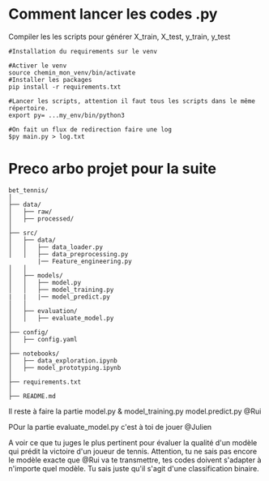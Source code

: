 # Comment lancer les codes .py

Compiler les les scripts pour générer X_train, X_test, y_train, y_test

```shell
#Installation du requirements sur le venv

#Activer le venv
source chemin_mon_venv/bin/activate
#Installer les packages
pip install -r requirements.txt

#Lancer les scripts, attention il faut tous les scripts dans le même répertoire.
export py= ...my_env/bin/python3

#On fait un flux de redirection faire une log
$py main.py > log.txt
```

# Preco arbo projet pour la suite 

```shell
bet_tennis/
│
├── data/
│   ├── raw/
│   ├── processed/
│
├── src/
│   ├── data/
│   │   ├── data_loader.py
│   │   ├── data_preprocessing.py
        |── Feature_engineering.py
│   │
│   ├── models/
│   │   ├── model.py
│   │   ├── model_training.py
|   |   |── model_predict.py
│   │
│   ├── evaluation/
│   │   ├── evaluate_model.py
│
├── config/
│   ├── config.yaml
│
├── notebooks/
│   ├── data_exploration.ipynb
│   ├── model_prototyping.ipynb
│
├── requirements.txt
│
├── README.md
```
Il reste à faire la partie model.py & model_training.py model.predict.py @Rui

POur la partie evaluate_model.py c'est à toi de jouer @Julien

A voir ce que tu juges le plus pertinent pour évaluer la qualité d'un modèle qui prédit la victoire d'un joueur de tennis.
Attention, tu ne sais pas encore le modèle exacte que @Rui va te transmettre, tes codes doivent s'adapter à n'importe quel modèle.
Tu sais juste qu'il s'agit d'une classification binaire.



